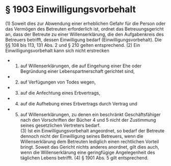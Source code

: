 # § 1903 Einwilligungsvorbehalt
(1) Soweit dies zur Abwendung einer erheblichen Gefahr für die Person oder das Vermögen des Betreuten erforderlich ist, ordnet das Betreuungsgericht an, dass der Betreute zu einer Willenserklärung, die den Aufgabenkreis des Betreuers betrifft, dessen Einwilligung bedarf (Einwilligungsvorbehalt). Die §§ 108 bis 113, 131 Abs. 2 und § 210 gelten entsprechend.
(2) Ein Einwilligungsvorbehalt kann sich nicht erstrecken
* 1. auf Willenserklärungen, die auf Eingehung einer Ehe oder Begründung einer Lebenspartnerschaft gerichtet sind,
* 2. auf Verfügungen von Todes wegen,
* 3. auf die Anfechtung eines Erbvertrags,
* 4. auf die Aufhebung eines Erbvertrags durch Vertrag und
* 5. auf Willenserklärungen, zu denen ein beschränkt Geschäftsfähiger nach den Vorschriften der Bücher 4 und 5 nicht der Zustimmung seines gesetzlichen Vertreters bedarf.  
(3) Ist ein Einwilligungsvorbehalt angeordnet, so bedarf der Betreute dennoch nicht der Einwilligung seines Betreuers, wenn die Willenserklärung dem Betreuten lediglich einen rechtlichen Vorteil bringt. Soweit das Gericht nichts anderes anordnet, gilt dies auch, wenn die Willenserklärung eine geringfügige Angelegenheit des täglichen Lebens betrifft.
(4) § 1901 Abs. 5 gilt entsprechend.